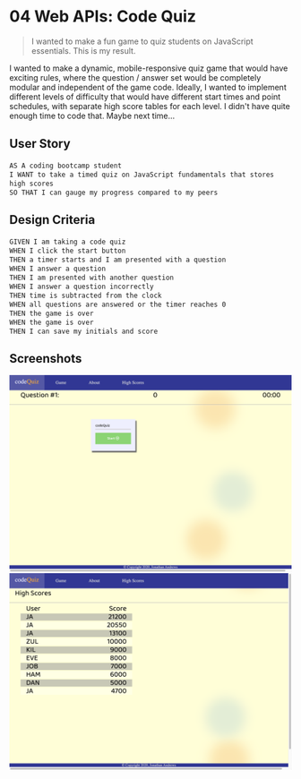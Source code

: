 # 04 Web APIs: Code Quiz

> I wanted to make a fun game to quiz students on JavaScript essentials.
> This is my result.

I wanted to make a dynamic, mobile-responsive quiz game that would have exciting rules, where the 
question / answer set would be completely modular and independent of the game code. Ideally, I 
wanted to implement different levels of difficulty that would have different start times and 
point schedules, with separate high score tables for each level. I didn't have quite enough time 
to code that. Maybe next time...

## User Story

```
AS A coding bootcamp student
I WANT to take a timed quiz on JavaScript fundamentals that stores high scores
SO THAT I can gauge my progress compared to my peers
```

## Design Criteria

```
GIVEN I am taking a code quiz
WHEN I click the start button
THEN a timer starts and I am presented with a question
WHEN I answer a question
THEN I am presented with another question
WHEN I answer a question incorrectly
THEN time is subtracted from the clock
WHEN all questions are answered or the timer reaches 0
THEN the game is over
WHEN the game is over
THEN I can save my initials and score
```

## Screenshots

![Main page](./Assets/index_screenshot.png)
![High Scores page](./Assets/highscore_screenshot.png)
